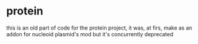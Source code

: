 # protein

this is an old part of code for the protein project, it was, at firs, make as an addon for nucleoid plasmid's mod but it's concurrently deprecated

